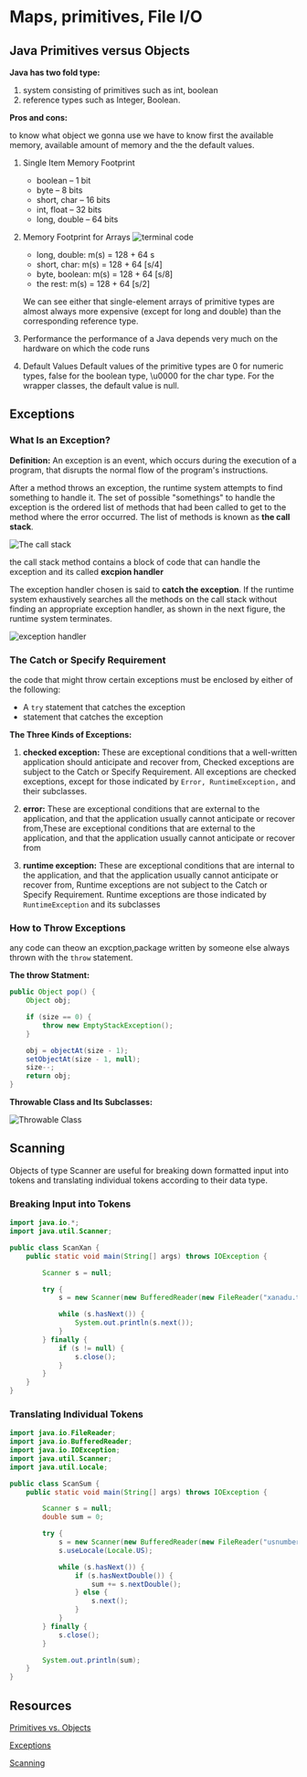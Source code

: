 # Maps, primitives, File I/O

## Java Primitives versus Objects

**Java has two fold type:**

1. system consisting of primitives such as int, boolean
2. reference types such as Integer, Boolean.

**Pros and cons:**

to know what object we gonna use we have to know first the available memory, available amount of memory and the the default values.

1. Single Item Memory Footprint
    - boolean – 1 bit
    - byte – 8 bits
    - short, char – 16 bits
    - int, float – 32 bits
    - long, double – 64 bits

2. Memory Footprint for Arrays
    ![terminal code](./img/primitivesAndMap/primitives01.png)

    - long, double: m(s) = 128 + 64 s
    - short, char: m(s) = 128 + 64 [s/4]
    - byte, boolean: m(s) = 128 + 64 [s/8]
    - the rest: m(s) = 128 + 64 [s/2]

    We can see either that single-element arrays of primitive types are almost always more expensive (except for long and double) than the corresponding reference type.

3. Performance
    the performance of a Java depends very much on the hardware on which the code runs

4. Default Values
    Default values of the primitive types are 0 for numeric types, false for the boolean type, \u0000 for the char type. For the wrapper classes, the default value is null.

## Exceptions

### What Is an Exception?

**Definition:** An exception is an event, which occurs during the execution of a program, that disrupts the normal flow of the program's instructions.

After a method throws an exception, the runtime system attempts to find something to handle it. The set of possible "somethings" to handle the exception is the ordered list of methods that had been called to get to the method where the error occurred. The list of methods is known as **the call stack**.

![The call stack](./img/primitivesAndMap/Screenshot_1.png)

the call stack method contains a block of code that can handle the exception and its called **excpion handler**

The exception handler chosen is said to **catch the exception**. If the runtime system exhaustively searches all the methods on the call stack without finding an appropriate exception handler, as shown in the next figure, the runtime system terminates.

![exception handler](./img/primitivesAndMap/Screenshot_2.png)

### The Catch or Specify Requirement

the code that might throw certain exceptions must be enclosed by either of the following:

- A ```try``` statement that catches the exception
- statement that catches the exception

**The Three Kinds of Exceptions:**

1. **checked exception:** These are exceptional conditions that a well-written application should anticipate and recover from, Checked exceptions are subject to the Catch or Specify Requirement. All exceptions are checked exceptions, except for those indicated by ```Error, RuntimeException,``` and their subclasses.

2. **error:** These are exceptional conditions that are external to the application, and that the application usually cannot anticipate or recover from,These are exceptional conditions that are external to the application, and that the application usually cannot anticipate or recover from

3. **runtime exception:** These are exceptional conditions that are internal to the application, and that the application usually cannot anticipate or recover from, Runtime exceptions are not subject to the Catch or Specify Requirement. Runtime exceptions are those indicated by ```RuntimeException``` and its subclasses

### How to Throw Exceptions

any code can theow an excption,package written by someone else always thrown with the ```throw``` statement.

**The throw Statment:** 

```Java
public Object pop() {
    Object obj;

    if (size == 0) {
        throw new EmptyStackException();
    }

    obj = objectAt(size - 1);
    setObjectAt(size - 1, null);
    size--;
    return obj;
}
```

**Throwable Class and Its Subclasses:**

![Throwable Class](./img/primitivesAndMap/Screenshot_3.png)

## Scanning

Objects of type Scanner are useful for breaking down formatted input into tokens and translating individual tokens according to their data type.

### Breaking Input into Tokens

```Java
import java.io.*;
import java.util.Scanner;

public class ScanXan {
    public static void main(String[] args) throws IOException {

        Scanner s = null;

        try {
            s = new Scanner(new BufferedReader(new FileReader("xanadu.txt")));

            while (s.hasNext()) {
                System.out.println(s.next());
            }
        } finally {
            if (s != null) {
                s.close();
            }
        }
    }
}
```

### Translating Individual Tokens

```java
import java.io.FileReader;
import java.io.BufferedReader;
import java.io.IOException;
import java.util.Scanner;
import java.util.Locale;

public class ScanSum {
    public static void main(String[] args) throws IOException {

        Scanner s = null;
        double sum = 0;

        try {
            s = new Scanner(new BufferedReader(new FileReader("usnumbers.txt")));
            s.useLocale(Locale.US);

            while (s.hasNext()) {
                if (s.hasNextDouble()) {
                    sum += s.nextDouble();
                } else {
                    s.next();
                }   
            }
        } finally {
            s.close();
        }

        System.out.println(sum);
    }
}
```

## Resources

[Primitives vs. Objects](https://www.baeldung.com/java-primitives-vs-objects)

[Exceptions](https://docs.oracle.com/javase/tutorial/essential/exceptions/index.html)

[Scanning](https://docs.oracle.com/javase/tutorial/essential/io/scanning.html)